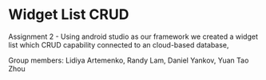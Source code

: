 # Widget List CRUD

Assignment 2 - Using android studio as our framework we created a widget list which CRUD capability connected to an cloud-based database,  

Group members: Lidiya Artemenko, Randy Lam, Daniel Yankov, Yuan Tao Zhou
